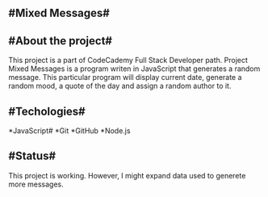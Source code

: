 #Mixed Messages#
---

#About the project#
---
This project is a part of CodeCademy Full Stack Developer path.
Project Mixed Messages is a program writen in JavaScript that generates a random message.
This particular program will display current date, generate a random mood, a quote of the day and assign a random author to it.

#Techologies#
---
*JavaScript#
*Git
*GitHub
*Node.js

#Status#
---
This project is working. However, I might expand data used to generete more messages.